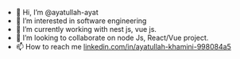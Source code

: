 - 👋 Hi, I’m @ayatullah-ayat
- 👀 I’m interested in software engineering
- 🌱 I’m currently working with nest js, vue js.
- 💞️ I’m looking to collaborate on node Js, React/Vue project.
- 📫 How to reach me [linkedin.com/in/ayatullah-khamini-998084a5](https://www.linkedin.com/in/ayatullah-ayat)

<!---
ayatullah-ayat/ayatullah-ayat is a ✨ special ✨ repository because its `README.md` (this file) appears on your GitHub profile.
You can click the Preview link to take a look at your changes.
--->
